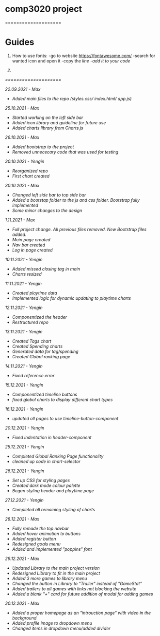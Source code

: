 # comp3020 project
====================

# Guides
1) How to use fonts:
-go to website https://fontawesome.com/
-search for wanted icon and open it
-copy the <i class...> line
-add it to your code

2)
====================


22.09.2021 - Max
- Added main files to the repo (styles.css/ index.html/ app.js)

25.10.2021 - Max
- Started working on the left side bar
- Added icon library and guideline for future use 
- Added charts library from Charts.js

26.10.2021 - Max
- Added bootstrap to the project
- Removed unnececary code that was used for testing 

30.10.2021 - Yengin
- Reorganized repo
- First chart created

30.10.2021 - Max
- Changed left side bar to top side bar
- Added a bootstap folder to the js and css folder. Bootstrap fully implemented
- Some minor changes to the design

1.11.2021 - Max
- Full project change. All previous files removed. New Bootstrap files added. 
- Main page created
- Nav bar created
- Log in page created

10.11.2021 - Yengin
- Added missed closing tag in main
- Charts resized

11.11.2021 - Yengin
- Created playtime data
- Implemented logic for dynamic updating to playtime charts

12.11.2021 - Yengin
- Componentized the header
- Restructured repo

13.11.2021 - Yengin
- Created Tags chart
- Created Spending charts
- Generated data for tag/spending
- Created Global ranking page

14.11.2021 - Yengin
- Fixed reference error

15.12.2021 - Yengin
- Componentized timeline buttons
- fixed global charts to display different chart types 

16.12.2021 - Yengin
- updated all pages to use timeline-button-component

20.12.2021 - Yengin
- Fixed indentation in header-component

25.12.2021 - Yengin
- Completed Global Ranking Page functionality
- cleaned up code in chart-selector

26.12.2021 - Yengin
- Set up CSS for styling pages
- Created dark mode colour palette
- Began styling header and playtime page

27.12.2021 - Yengin
- Completed all remaining styling of charts

28.12.2021 - Max
- Fully remade the top navbar
- Added hover animation to buttons
- Added register button
- Redesigned goals menu
- Added and implemented "poppins" font

29.12.2021 - Max
 - Updated Library to the main project version
 - Redesigned Library to fit in the main project
 - Added 3 more games to library menu
 - Changed the button in Library to "Trailer" instead of "GameStat"
 - Added trailers to all games with links not blocking the website
 - Added a blank "+" card for future addition of modal for adding games

 30.12.2021 - Max
 - Added a proper homepage as an "introuction page" with video in the background
 - Added profile image to dropdown menu
 - Changed items in dropdown menu/added divider